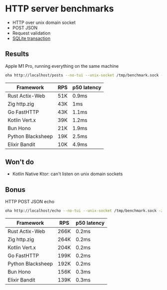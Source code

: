 # HTTP server benchmarks

- HTTP over unix domain socket
- POST JSON
- Request validation
- [SQLite transaction](db/migrations/001_init.up.sql)

## Results

Apple M1 Pro, running everything on the same machine

```sh
oha http://localhost/posts --no-tui --unix-socket /tmp/benchmark.sock -z 10s -m POST -T 'application/json' -d '{ "content": "oha benchmark", "email": "oha@gmail.com" }'
```

| Framework         | RPS | p50 latency |
| ----------------- | --- | ----------- |
| Rust Actix-Web    | 51K | 0.9ms       |
| Zig http.zig      | 43K | 1ms         |
| Go FastHTTP       | 43K | 1.1ms       |
| Kotlin Vert.x     | 39K | 1.2ms       |
| Bun Hono          | 21K | 1.9ms       |
| Python Blacksheep | 19K | 2.5ms       |
| Elixir Bandit     | 10K | 4.9ms       |

## Won't do

- Kotlin Native Ktor: can't listen on unix domain sockets

## Bonus

HTTP POST JSON echo

```sh
oha http://localhost/echo --no-tui --unix-socket /tmp/benchmark.sock -z 10s -m POST -T 'application/json' -d '{ "content": "oha benchmark", "email": "foo@gmail.com" }'
```

| Framework         | RPS  | p50 latency |
| ----------------- | ---- | ----------- |
| Rust Actix-Web    | 266K | 0.2ms       |
| Zig http.zig      | 264K | 0.2ms       |
| Kotlin Vert.x     | 204K | 0.2ms       |
| Go FastHTTP       | 199K | 0.2ms       |
| Python Blacksheep | 192K | 0.2ms       |
| Bun Hono          | 156K | 0.3ms       |
| Elixir Bandit     | 139K | 0.3ms       |
